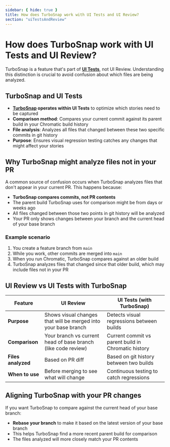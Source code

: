 ```yaml
---
sidebar: { hide: true }
title: How does TurboSnap work with UI Tests and UI Review?
section: "uiTestsAndReview"
---
```


# How does TurboSnap work with UI Tests and UI Review?

TurboSnap is a feature that's part of [**UI Tests**](/docs), not UI Review. Understanding this distinction is crucial to avoid confusion about which files are being analyzed.

## TurboSnap and UI Tests
- **[TurboSnap](/docs/turbosnap) operates within UI Tests** to optimize which stories need to be captured
- **Comparison method**: Compares your current commit against its parent build in your Chromatic build history
- **File analysis**: Analyzes all files that changed between these two specific commits in git history
- **Purpose**: Ensures visual regression testing catches any changes that might affect your stories

## Why TurboSnap might analyze files not in your PR

A common source of confusion occurs when TurboSnap analyzes files that don't appear in your current PR. This happens because:

- **TurboSnap compares commits, not PR contents**
- The parent build TurboSnap uses for comparison might be from days or weeks ago
- All files changed between those two points in git history will be analyzed
- Your PR only shows changes between your branch and the current head of your base branch

### Example scenario

1. You create a feature branch from `main`
2. While you work, other commits are merged into `main` 
3. When you run Chromatic, TurboSnap compares against an older build
4. TurboSnap analyzes files that changed since that older build, which may include files not in your PR

## UI Review vs UI Tests with TurboSnap

| Feature | UI Review | UI Tests (with TurboSnap) |
|---------|-----------|---------------------------|
| **Purpose** | Shows visual changes that will be merged into your base branch | Detects visual regressions between builds |
| **Comparison** | Your branch vs current head of base branch (like code review) | Current commit vs parent build in Chromatic history |
| **Files analyzed** | Based on PR diff | Based on git history between two builds |
| **When to use** | Before merging to see what will change | Continuous testing to catch regressions |

## Aligning TurboSnap with your PR changes

If you want TurboSnap to compare against the current head of your base branch:
- **Rebase your branch** to make it based on the latest version of your base branch
- This helps TurboSnap find a more recent parent build for comparison
- The files analyzed will more closely match your PR contents